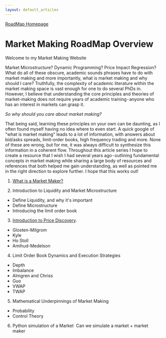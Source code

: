```yaml
---
layout: default_articles
---
```

[RoadMap Homepage](https://kevinramlal.github.io)

# Market Making RoadMap Overview
Welcome to my Market Making Website 

Market Microstructure? Dynamic Programming? Price Impact Regression? What do all of these obscure, academic sounds phrases have to do with market making and more importantly, what is market making and why should I care?
Truthfully, the complexity of academic literature within the market making space is vast enough for one to do several PhDs in. However, I believe that understanding the core principles and theories of market-making does not require years of academic training - anyone who has an interest in markets can grasp it. 
    
*So why should you care about market making?* 

That being said, learning these principles on your own can be daunting, as I often found myself having no idea where to even start. A quick google of "what is market making" leads to a lot of information, with answers about bid/asks spreads, limit-order books, high frequency trading and more. None of these are wrong, but for me, it was always difficult to synthesize this information in a coherent flow.
Throughout this article series I hope to create a resource that I wish I had several years ago - outlining fundamental concepts in market making while sharing a large body of resources and references that both helped me gain understanding, as well as pointed me in the right direction to explore further. I hope that this works out!

1. [What is a Market Maker?](./Articles/Market-Making.md)

2. Introduction to Liquidity and Market Microstructure
- Define Liquidity, and why it's important
- Define Microstructure
- Introducing the limit order book

3. [Introduction to Price Discovery](./Articles/Price-Discovery-Process.md).
- Glosten-Milgrom
- Kyle
- Ho Stoll 
- Amihud-Medelson

4. Limit Order Book Dynamics and Execution Strategies
- Depth
- Imbalance
- Almgren and Chriss
- Guo 
- VWAP
- TWAP

5. Mathematical Underpinnings of Market Making
- Probability
- Control Theory


6. Python simulation of a Market 
Can we simulate a market + market maker
